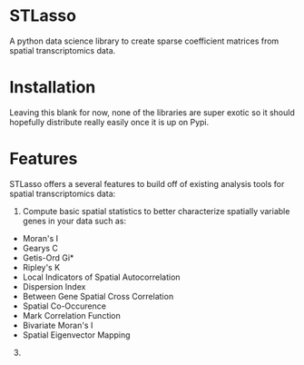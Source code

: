 # STLasso
A python data science library to create sparse coefficient matrices from spatial transcriptomics data.

# Installation
Leaving this blank for now, none of the libraries are super exotic so it should hopefully distribute really easily once it is up on Pypi.

# Features
STLasso offers a several features to build off of existing analysis tools for spatial transcriptomics data:

1. Compute basic spatial statistics to better characterize spatially variable genes in your data such as:
  * Moran's I
  * Gearys C
  * Getis-Ord Gi*
  * Ripley's K
  * Local Indicators of Spatial Autocorrelation
  * Dispersion Index
  * Between Gene Spatial Cross Correlation
  * Spatial Co-Occurence
  * Mark Correlation Function
  * Bivariate Moran's I
  * Spatial Eigenvector Mapping
  
  
3.
